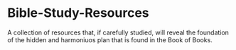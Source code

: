 # Bible-Study-Resources
A collection of resources that, if carefully studied, will reveal the foundation of the hidden and harmoniuos plan that is found in the Book of Books.
